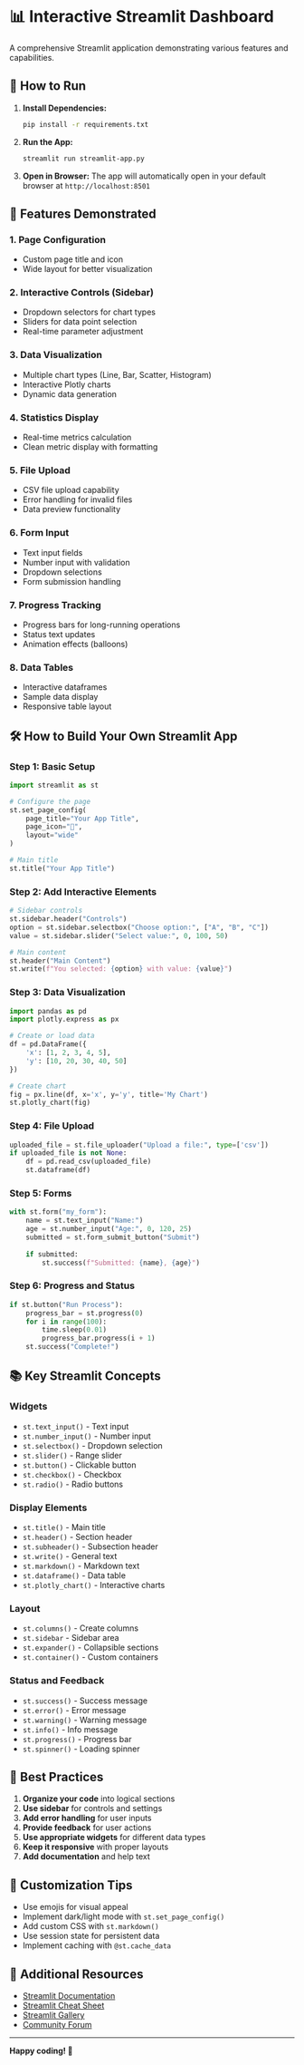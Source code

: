 # 📊 Interactive Streamlit Dashboard

A comprehensive Streamlit application demonstrating various features and capabilities.

## 🚀 How to Run

1. **Install Dependencies:**
   ```bash
   pip install -r requirements.txt
   ```

2. **Run the App:**
   ```bash
   streamlit run streamlit-app.py
   ```

3. **Open in Browser:**
   The app will automatically open in your default browser at `http://localhost:8501`

## 🎯 Features Demonstrated

### 1. **Page Configuration**
- Custom page title and icon
- Wide layout for better visualization

### 2. **Interactive Controls (Sidebar)**
- Dropdown selectors for chart types
- Sliders for data point selection
- Real-time parameter adjustment

### 3. **Data Visualization**
- Multiple chart types (Line, Bar, Scatter, Histogram)
- Interactive Plotly charts
- Dynamic data generation

### 4. **Statistics Display**
- Real-time metrics calculation
- Clean metric display with formatting

### 5. **File Upload**
- CSV file upload capability
- Error handling for invalid files
- Data preview functionality

### 6. **Form Input**
- Text input fields
- Number input with validation
- Dropdown selections
- Form submission handling

### 7. **Progress Tracking**
- Progress bars for long-running operations
- Status text updates
- Animation effects (balloons)

### 8. **Data Tables**
- Interactive dataframes
- Sample data display
- Responsive table layout

## 🛠️ How to Build Your Own Streamlit App

### Step 1: Basic Setup
```python
import streamlit as st

# Configure the page
st.set_page_config(
    page_title="Your App Title",
    page_icon="🎯",
    layout="wide"
)

# Main title
st.title("Your App Title")
```

### Step 2: Add Interactive Elements
```python
# Sidebar controls
st.sidebar.header("Controls")
option = st.sidebar.selectbox("Choose option:", ["A", "B", "C"])
value = st.sidebar.slider("Select value:", 0, 100, 50)

# Main content
st.header("Main Content")
st.write(f"You selected: {option} with value: {value}")
```

### Step 3: Data Visualization
```python
import pandas as pd
import plotly.express as px

# Create or load data
df = pd.DataFrame({
    'x': [1, 2, 3, 4, 5],
    'y': [10, 20, 30, 40, 50]
})

# Create chart
fig = px.line(df, x='x', y='y', title='My Chart')
st.plotly_chart(fig)
```

### Step 4: File Upload
```python
uploaded_file = st.file_uploader("Upload a file:", type=['csv'])
if uploaded_file is not None:
    df = pd.read_csv(uploaded_file)
    st.dataframe(df)
```

### Step 5: Forms
```python
with st.form("my_form"):
    name = st.text_input("Name:")
    age = st.number_input("Age:", 0, 120, 25)
    submitted = st.form_submit_button("Submit")
    
    if submitted:
        st.success(f"Submitted: {name}, {age}")
```

### Step 6: Progress and Status
```python
if st.button("Run Process"):
    progress_bar = st.progress(0)
    for i in range(100):
        time.sleep(0.01)
        progress_bar.progress(i + 1)
    st.success("Complete!")
```

## 📚 Key Streamlit Concepts

### **Widgets**
- `st.text_input()` - Text input
- `st.number_input()` - Number input
- `st.selectbox()` - Dropdown selection
- `st.slider()` - Range slider
- `st.button()` - Clickable button
- `st.checkbox()` - Checkbox
- `st.radio()` - Radio buttons

### **Display Elements**
- `st.title()` - Main title
- `st.header()` - Section header
- `st.subheader()` - Subsection header
- `st.write()` - General text
- `st.markdown()` - Markdown text
- `st.dataframe()` - Data table
- `st.plotly_chart()` - Interactive charts

### **Layout**
- `st.columns()` - Create columns
- `st.sidebar` - Sidebar area
- `st.expander()` - Collapsible sections
- `st.container()` - Custom containers

### **Status and Feedback**
- `st.success()` - Success message
- `st.error()` - Error message
- `st.warning()` - Warning message
- `st.info()` - Info message
- `st.progress()` - Progress bar
- `st.spinner()` - Loading spinner

## 🎨 Best Practices

1. **Organize your code** into logical sections
2. **Use sidebar** for controls and settings
3. **Add error handling** for user inputs
4. **Provide feedback** for user actions
5. **Use appropriate widgets** for different data types
6. **Keep it responsive** with proper layouts
7. **Add documentation** and help text

## 🔧 Customization Tips

- Use emojis for visual appeal
- Implement dark/light mode with `st.set_page_config()`
- Add custom CSS with `st.markdown()`
- Use session state for persistent data
- Implement caching with `@st.cache_data`

## 📖 Additional Resources

- [Streamlit Documentation](https://docs.streamlit.io/)
- [Streamlit Cheat Sheet](https://docs.streamlit.io/library/cheatsheet)
- [Streamlit Gallery](https://streamlit.io/gallery)
- [Community Forum](https://discuss.streamlit.io/)

---

**Happy coding! 🚀** 